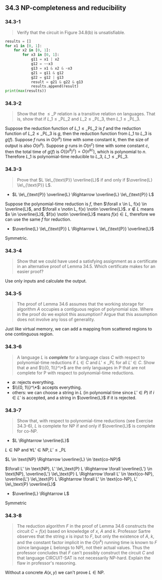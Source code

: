## 34.3 NP-completeness and reducibility

### 34.3-1

> Verify that the circuit in Figure 34.8(b) is unsatisfiable.

```python
results = []
for x1 in [0, 1]:
    for x2 in [0, 1]:
        for x3 in [0, 1]:
            g11 = x1 | x2
            g12 = ~~x3
            g13 = x1 & x2 & ~x3
            g21 = g11 & g12
            g22 = g12 | g13
            result = g21 & g22 & g13
            results.append(result)
print(max(results))
```

### 34.3-2

> Show that the $\le\_\text{P}$ relation is a transitive relation on languages. That is, show that if $L\_1 \le\_\text{P} L\_2$ and $L\_2 \le\_\text{P} L\_3$, then $L\_1 \le\_\text{P} L\_3$.

Suppose the reduction function of $L\_1 \le\_\text{P} L\_2$ is $f$ and the reduction function of $L\_2 \le\_\text{P} L\_3$ is $g$, then the reduction function from $L\_1$ to $L\_3$ is $g(f)$. Suppose $f$ runs in $O(n^k)$ time with some constant $k$, then the size of output is also $O(n^k)$. Suppose $g$ runs in $O(n^c)$ time with some constant $c$, then the total time of $g(f)$ is $O((n^k)^c) = O(n^{kc})$, which is polynomial to $n$. Therefore $L\_1$ is polynomial-time reducible to $L\_3$, $L\_1 \le\_\text{P} L\_3$.

### 34.3-3

> Prove that $L \le\_{\text{P}} \overline{L}$ if and only if $\overline{L} \le\_{\text{P}} L$.

* $L \le\_{\text{P}} \overline{L} \Rightarrow \overline{L} \le\_{\text{P}} L$

Suppose the polynomial-time reduction is $f$, then $\forall x \in L, f(x) \in \overline{L}$, and $\forall x \notin L, f(x) \notin \overline{L}$. $x \notin L$ means $x \in \overline{L}$, $f(x) \notin \overline{L}$ means $f(x) \in L$, therefore we can use the same $f$ for reduction.

* $\overline{L} \le\_{\text{P}} L \Rightarrow L \le\_{\text{P}} \overline{L}$

Symmetric.

### 34.3-4

> Show that we could have used a satisfying assignment as a certificate in an alternative proof of Lemma 34.5. Which certificate makes for an easier proof?

Use only inputs and calculate the output.

### 34.3-5

> The proof of Lemma 34.6 assumes that the working storage for algorithm $A$ occupies a contiguous region of polynomial size. Where in the proof do we exploit this assumption? Argue that this assumption does not involve any loss of generality.

Just like virtual memory, we can add a mapping from scattered regions to one continguous region.

### 34.3-6

> A language $L$ is __*complete*__ for a language class $C$ with respect to polynomial-time reductions if $L \in C$ and $L' \le\_\text{P} L$ for all $L' \in C$. Show that $\emptyset$ and $\\{0, 1\\}^\*$ are the only languages in $\text{P}$ that are not complete for $\text{P}$ with respect to polynomial-time reductions.

* $\emptyset$: rejects everything.
* $\\{0, 1\\}^\*$: accepts everything.
* others: we can choose a string in $L$ (in polynomial time since $L' \in P$) if $i \in L'$ is accepted, and a string in $\overline{L}$ if it is rejected.

### 34.3-7

> Show that, with respect to polynomial-time reductions (see Exercise 34.3-6), $L$ is complete for $\text{NP}$ if and only if $\overline{L}$ is complete for $\text{co-NP}$.

* $L \Rightarrow \overline{L}$

$L \in \text{NP}$ and $\forall L' \in \text{NP}, L' \le\_\text{P} L$

$L \in \text{NP} \Rightarrow \overline{L} \in \text{co-NP}$

$\forall L' \in \text{NP}, L' \le\_\text{P} L \Rightarrow \forall \overline{L'} \in \text{NP}, \overline{L'} \le\_\text{P} L \Rightarrow \forall L' \in \text{co-NP}, \overline{L'} \le\_\text{P} L \Rightarrow \forall L' \in \text{co-NP}, L' \le\_\text{P} \overline{L}$

* $\overline{L} \Rightarrow L$

Symmetric

### 34.3-8

> The reduction algorithm $F$ in the proof of Lemma 34.6 constructs the circuit $C = f(x)$ based on knowledge of $x$, $A$ and $k$. Professor Sartre observes that the string $x$ is input to $F$, but only the existence of $A$, $k$, and the constant factor implicit in the $O(n^k)$ running time is known to $F$ (since language $L$ belongs to $\text{NP}$), not their actual values. Thus the professor concludes that $F$ can't possibly construct the circuit $C$ and that language CIRCUIT-SAT is not necessarily NP-hard. Explain the flaw in professor's reasoning.

Without a concrete $A(x, y)$ we can't prove $L \in \text{NP}$.
